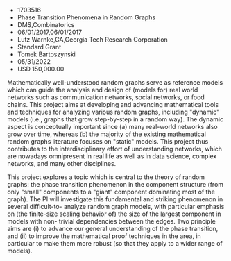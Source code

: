 
* 1703516
* Phase Transition Phenomena in Random Graphs
* DMS,Combinatorics
* 06/01/2017,06/01/2017
* Lutz Warnke,GA,Georgia Tech Research Corporation
* Standard Grant
* Tomek Bartoszynski
* 05/31/2022
* USD 150,000.00

Mathematically well-understood random graphs serve as reference models which can
guide the analysis and design of (models for) real world networks such as
communication networks, social networks, or food chains. This project aims at
developing and advancing mathematical tools and techniques for analyzing various
random graphs, including "dynamic" models (i.e., graphs that grow step-by-step
in a random way). The dynamic aspect is conceptually important since (a) many
real-world networks also grow over time, whereas (b) the majority of the
existing mathematical random graphs literature focuses on "static" models. This
project thus contributes to the interdisciplinary effort of understanding
networks, which are nowadays omnipresent in real life as well as in data
science, complex networks, and many other disciplines.

This project explores a topic which is central to the theory of random graphs:
the phase transition phenomenon in the component structure (from only "small"
components to a "giant" component dominating most of the graph). The PI will
investigate this fundamental and striking phenomenon in several difficult-to-
analyze random graph models, with particular emphasis on (the finite-size
scaling behavior of) the size of the largest component in models with non-
trivial dependencies between the edges. Two principle aims are (i) to advance
our general understanding of the phase transition, and (ii) to improve the
mathematical proof techniques in the area, in particular to make them more
robust (so that they apply to a wider range of models).
